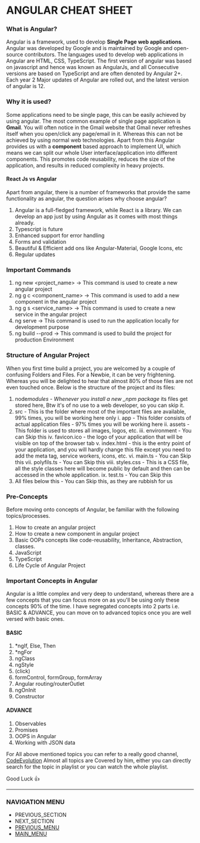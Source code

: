 # ANGULAR CHEAT SHEET

### What is Angular?

Angular is a framework, used to develop **Single Page web applications**. Angular was developed by Google and is maintained by Google and open-source contributors. The languages used to develop web applications in Angular are HTML, CSS, TypeScript.
The first version of angular was based on javascript and hence was known as AngularJs, and all Consecutive versions are based on TypeScript and are often denoted by Angular 2+. Each year 2 Major updates of Angular are rolled out, and the latest version of angular is 12.

### Why it is used?

Some applications need to be single page, this can be easily achieved by using angular. The most common example of single page application is **Gmail**. You will often notice in the Gmail website that Gmail never refreshes itself when you open/click any page/email in it. Whereas this can not be achieved by using normal web technologies.
Apart from this Angular provides us with a **component** based approach to implement UI, which means we can split our whole User interface/application into different components. This promotes code reusability, reduces the size of the application, and results in reduced complexity in heavy projects.

#### React Js vs Angular

Apart from angular, there is a number of frameworks that provide the same functionality as angular, the question arises why choose angular?

1. Angular is a full-fledged framework, while React is a library. We can develop an app just by using Angular as it comes with most things already.
2. Typescript is future
3. Enhanced support for error handling
4. Forms and validation
5. Beautiful & Efficient add ons like Angular-Material, Google Icons, etc
6. Regular updates

### Important Commands

1. ng new <project_name> -> This command is used to create a new angular project
2. ng g c <component_name> -> This command is used to add a new component in the angular project
3. ng g s <service_name> -> This command is used to create a new service in the angular project
4. ng serve -> This command is used to run the application locally for development purpose
5. ng build --prod -> This command is used to build the project for production Environment

### Structure of Angular Project

When you first time build a project, you are welcomed by a couple of confusing Folders and Files. For a Newbie, it can be very frightening. Whereas you will be delighted to hear that almost 80% of those files are not even touched once. Below is the structure of the project and its files:

1. node*modules - Whenever you install a new \_npm package* its files get stored here, Btw it's of no use to a web developer, so you can skip it.
2. src - This is the folder where most of the important files are available, 99% times, you will be working here only
   i. app - This folder consists of actual application files - 97% times you will be working here
   ii. assets - This folder is used to stores all images, logos, etc.
   iii. environment - You can Skip this
   iv. favicon.ico - the logo of your application that will be visible on top of the browser tab
   v. index.html - this is the entry point of your application, and you will hardly change this file except you need to add the meta tag, service workers, icons, etc.
   vi. main.ts - You can Skip this
   vii. polyfils.ts - You can Skip this
   viii. styles.css - This is a CSS file, all the style classes here will become public by default and then can be accessed in the whole application.
   ix. test.ts - You can Skip this
3. All files below this - You can Skip this, as they are rubbish for us

### Pre-Concepts

Before moving onto concepts of Angular, be familiar with the following topics/processes.

1. How to create an angular project
2. How to create a new component in angular project
3. Basic OOPs concepts like code-reusability, Inheritance, Abstraction, classes.
4. JavaScript
5. TypeScript
6. Life Cycle of Angular Project

### Important Concepts in Angular

Angular is a little complex and very deep to understand, whereas there are a few concepts that you can focus more on as you'll be using only these concepts 90% of the time. I have segregated concepts into 2 parts i.e. BASIC & ADVANCE, you can move on to advanced topics once you are well versed with basic ones.

#### BASIC

1. \*ngIf, Else, Then
2. \*ngFor
3. ngClass
4. ngStyle
5. (click)
6. formControl, formGroup, formArray
7. Angular routing/routerOutlet
8. ngOnInit
9. Constructor

#### ADVANCE

1. Observables
2. Promises
3. OOPS in Angular
4. Working with JSON data

For All above mentioned topics you can refer to a really good channel, [CodeEvolution](https://www.youtube.com/watch?v=0eWrpsCLMJQ&list=PLC3y8-rFHvwhBRAgFinJR8KHIrCdTkZcZ)
Almost all topics are Covered by him, either you can directly search for the topic in playlist or you can watch the whole playlist.

Good Luck 👍

---

### NAVIGATION MENU

- PREVIOUS_SECTION
- NEXT_SECTION
- [PREVIOUS_MENU](../README.md)
- [MAIN_MENU](../README.md)
